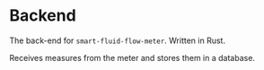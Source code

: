 # Backend

The back-end for `smart-fluid-flow-meter`. Written in Rust.

Receives measures from the meter and stores them in a database.
